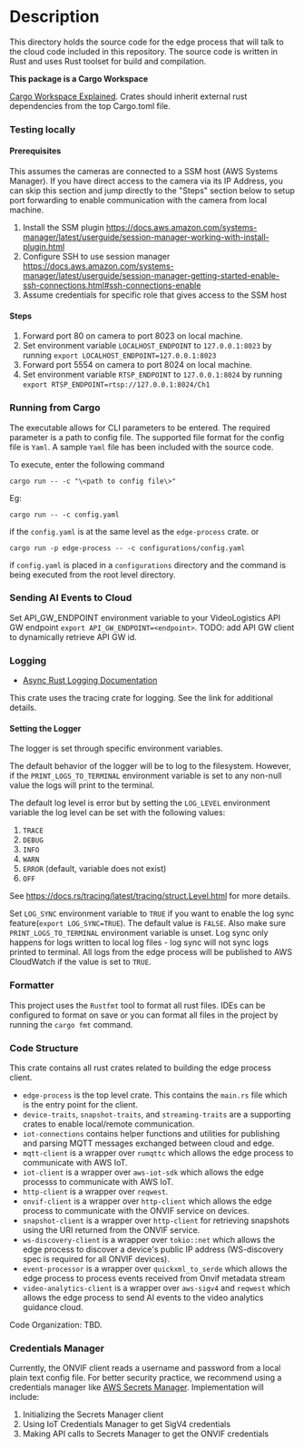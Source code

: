 # Description

This directory holds the source code for the edge process that will talk to the cloud code included in this repository.
The source code is written in Rust and uses Rust toolset for build and compilation.

**This package is a Cargo Workspace**

[Cargo Workspace Explained](https://doc.rust-lang.org/cargo/reference/workspaces.html). Crates should inherit external rust dependencies from the top Cargo.toml file.

### Testing locally

#### Prerequisites
This assumes the cameras are connected to a SSM host (AWS Systems Manager). If you have direct access to the camera via its IP Address, you can skip this section and jump directly to the "Steps" section below to setup port forwarding to enable communication with the camera from local machine.

1. Install the SSM plugin https://docs.aws.amazon.com/systems-manager/latest/userguide/session-manager-working-with-install-plugin.html
2. Configure SSH to use session manager https://docs.aws.amazon.com/systems-manager/latest/userguide/session-manager-getting-started-enable-ssh-connections.html#ssh-connections-enable
3. Assume credentials for specific role that gives access to the SSM host

#### Steps
1. Forward port 80 on camera to port 8023 on local machine.
2. Set environment variable `LOCALHOST_ENDPOINT` to `127.0.0.1:8023` by running `export LOCALHOST_ENDPOINT=127.0.0.1:8023`
3. Forward port 5554 on camera to port 8024 on local machine.
4. Set environment variable `RTSP_ENDPOINT` to `127.0.0.1:8024` by running `export RTSP_ENDPOINT=rtsp://127.0.0.1:8024/Ch1`

### Running from Cargo

The executable allows for CLI parameters to be entered. The required parameter is a path to config file. The supported file format for the config file is `Yaml`. A sample `Yaml` file has been included with the source code.

To execute, enter the following command

```
cargo run -- -c "\<path to config file\>"
```
Eg:
```
cargo run -- -c config.yaml
```
if the `config.yaml` is at the same level as the `edge-process` crate. or
```
cargo run -p edge-process -- -c configurations/config.yaml
```
if `config.yaml` is placed in a `configurations` directory and the command is being executed from the root level directory.

### Sending AI Events to Cloud

Set API_GW_ENDPOINT environment variable to your VideoLogistics API GW endpoint `export API_GW_ENDPOINT=<endpoint>`. TODO: add API GW client to dynamically retrieve API GW id.

### Logging

- [Async Rust Logging Documentation](https://crates.io/crates/tracing)

This crate uses the tracing crate for logging.  See the link for additional details.

#### Setting the Logger

The logger is set through specific environment variables.

The default behavior of the logger will be to log to the filesystem.  However, if the `PRINT_LOGS_TO_TERMINAL` environment variable is set to any non-null value the logs will print to the terminal.

The default log level is error but by setting the `LOG_LEVEL` environment variable the log level can be set with the following values:
1. `TRACE`
2. `DEBUG`
3. `INFO`
4. `WARN`
5. `ERROR` (default, variable does not exist)
6. `OFF`

See https://docs.rs/tracing/latest/tracing/struct.Level.html for more details.

Set `LOG_SYNC` environment variable to `TRUE` if you want to enable the log sync feature(`export LOG_SYNC=TRUE`). The default value is `FALSE`. Also make sure `PRINT_LOGS_TO_TERMINAL` environment variable is unset. Log sync only happens for logs written to local log files - log sync will not sync logs printed to terminal. All logs from the edge process will be published to AWS CloudWatch if the value is set to `TRUE`.

### Formatter

This project uses the `Rustfmt` tool to format all rust files.  IDEs can be configured to format on save or you can format all files in the project by running the `cargo fmt` command.

### Code Structure

This crate contains all rust crates related to building the edge process client.

- `edge-process` is the top level crate. This contains the `main.rs` file which is the entry point for the client.
- `device-traits`, `snapshot-traits`, and `streaming-traits` are a supporting crates to enable local/remote communication.
- `iot-connections` contains helper functions and utilities for publishing and parsing MQTT messages exchanged between cloud and edge.
- `mqtt-client` is a wrapper over `rumqttc` which allows the edge process to communicate with AWS IoT.
- `iot-client` is a wrapper over `aws-iot-sdk` which allows the edge processs to communicate with AWS IoT.
- `http-client` is a wrapper over `reqwest`.
- `onvif-client` is a wrapper over `http-client` which allows the edge process to communicate with the ONVIF service on devices.
- `snapshot-client` is a wrapper over `http-client` for retrieving snapshots using the URI returned from the ONVIF service.
- `ws-discovery-client` is a wrapper over `tokio::net` which allows the edge process to discover a device's public IP address (WS-discovery spec is required for all ONVIF devices).
- `event-processor` is a wrapper over `quickxml_to_serde` which allows the edge process to process events received from Onvif metadata stream
- `video-analytics-client` is a wrapper over `aws-sigv4` and `reqwest` which allows the edge process to send AI events to the video analytics guidance cloud.

Code Organization: TBD.

### Credentials Manager

Currently, the ONVIF client reads a username and password from a local plain text config file. For better security practice, we recommend using a credentials manager like [AWS Secrets Manager](https://github.com/awsdocs/aws-doc-sdk-examples/tree/main/rustv1/examples/secretsmanager). Implementation will include:

1. Initializing the Secrets Manager client
2. Using IoT Credentials Manager to get SigV4 credentials
3. Making API calls to Secrets Manager to get the ONVIF credentials
